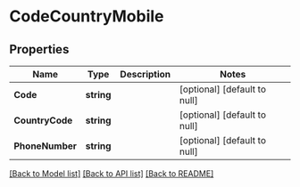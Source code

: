 # CodeCountryMobile

## Properties
Name | Type | Description | Notes
------------ | ------------- | ------------- | -------------
**Code** | **string** |  | [optional] [default to null]
**CountryCode** | **string** |  | [optional] [default to null]
**PhoneNumber** | **string** |  | [optional] [default to null]

[[Back to Model list]](../README.md#documentation-for-models) [[Back to API list]](../README.md#documentation-for-api-endpoints) [[Back to README]](../README.md)


